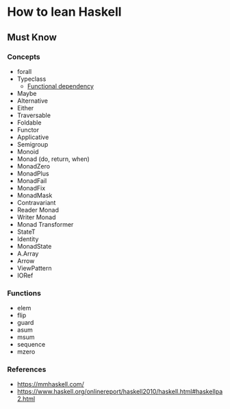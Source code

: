 # How to lean Haskell


## Must Know

### Concepts

- forall
- Typeclass
  - [Functional dependency](https://wiki.haskell.org/Functional_dependencies)
- Maybe 
- Alternative
- Either
- Traversable
- Foldable
- Functor
- Applicative
- Semigroup
- Monoid
- Monad (do, return, when)
- MonadZero
- MonadPlus
- MonadFail
- MonadFix
- MonadMask
- Contravariant
- Reader Monad
- Writer Monad
- Monad Transformer
- StateT
- Identity
- MonadState
- A.Array
- Arrow
- ViewPattern
- IORef


### Functions

- elem
- flip
- guard
- asum
- msum
- sequence
- mzero

### References


- https://mmhaskell.com/
- https://www.haskell.org/onlinereport/haskell2010/haskell.html#haskellpa2.html
